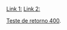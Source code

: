 
[Link 1:](https://developer.mozilla.org/pt-BR/docs/Web/HTML/Element) 
[Link 2:](https://medium.com/collabcode/meu-html-%C3%A9-sem%C3%A2ntico-e-o-seu-4e97c81c0c49)

[Teste de retorno 400](https://httpstat.us/404).
